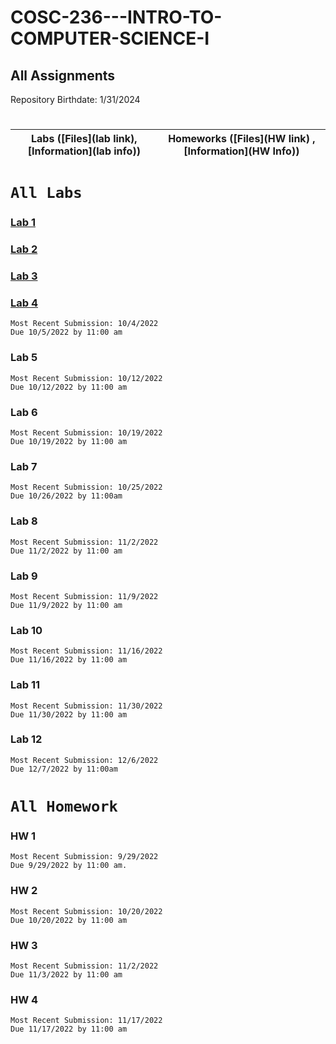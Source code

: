 # COSC-236---INTRO-TO-COMPUTER-SCIENCE-I
## All Assignments
Repository Birthdate: 1/31/2024


#
| Labs ([Files](lab link), [Information](lab info)) | Homeworks ([Files](HW link) , [Information](HW Info)) 
| - | - |


# **`All Labs`**
 ### [Lab 1](https://github.com/Bab-exe/COSC-236---INTRO-TO-COMPUTER-SCIENCE-I/tree/2a938eb2bbee3971911158aaefda8d6e7956be67/COSC%20236%20-%20Labs/LAB%201) 
    
 ### [Lab 2]()
    
 ### [Lab 3]()
    
 ### [Lab 4]()
    Most Recent Submission: 10/4/2022
    Due 10/5/2022 by 11:00 am
 ### Lab 5 
    Most Recent Submission: 10/12/2022
    Due 10/12/2022 by 11:00 am
 ### Lab 6 
    Most Recent Submission: 10/19/2022
    Due 10/19/2022 by 11:00 am
### Lab 7 
    Most Recent Submission: 10/25/2022
    Due 10/26/2022 by 11:00am
### Lab 8
    Most Recent Submission: 11/2/2022
    Due 11/2/2022 by 11:00 am
### Lab 9
    Most Recent Submission: 11/9/2022
    Due 11/9/2022 by 11:00 am
### Lab 10
    Most Recent Submission: 11/16/2022
    Due 11/16/2022 by 11:00 am
### Lab 11
    Most Recent Submission: 11/30/2022
    Due 11/30/2022 by 11:00 am
### Lab 12
    Most Recent Submission: 12/6/2022
    Due 12/7/2022 by 11:00am

    
# **`All Homework`**
 ### HW 1
    Most Recent Submission: 9/29/2022
    Due 9/29/2022 by 11:00 am.
 ### HW 2
    Most Recent Submission: 10/20/2022
    Due 10/20/2022 by 11:00 am
 ### HW 3 
    Most Recent Submission: 11/2/2022
    Due 11/3/2022 by 11:00 am
 ### HW 4 
    Most Recent Submission: 11/17/2022
    Due 11/17/2022 by 11:00 am 
